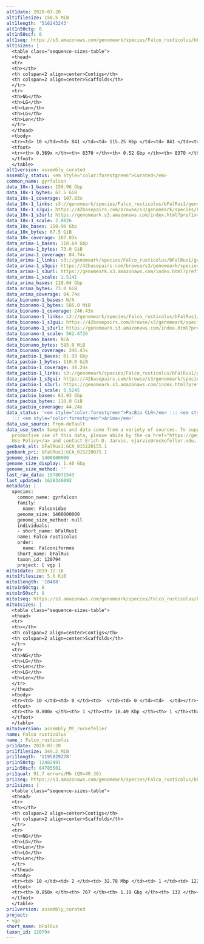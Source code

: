 ```yaml
---
alt1date: 2020-07-20
alt1filesize: 158.5 MiB
alt1length: '516243243'
alt1n50ctg: 0
alt1n50scf: 0
alt1seq: https://s3.amazonaws.com/genomeark/species/Falco_rusticolus/bFalRus1/assembly_curated/bFalRus1.alt.cur.20200720.fasta.gz
alt1sizes: |
  <table class="sequence-sizes-table">
  <thead>
  <tr>
  <th></th>
  <th colspan=2 align=center>Contigs</th>
  <th colspan=2 align=center>Scaffolds</th>
  </tr>
  <tr>
  <th>NG</th>
  <th>LG</th>
  <th>Len</th>
  <th>LG</th>
  <th>Len</th>
  </tr>
  </thead>
  <tbody>
  <tr><td> 10 </td><td> 841 </td><td> 115.25 Kbp </td><td> 841 </td><td> 115.25 Kbp </td></tr><tr><td> 20 </td><td> 2416 </td><td> 70.84 Kbp </td><td> 2416 </td><td> 70.84 Kbp </td></tr><tr><td> 30 </td><td> 4980 </td><td> 42.26 Kbp </td><td> 4980 </td><td> 42.26 Kbp </td></tr><tr><td> 40 </td><td> 0 </td><td>  </td><td> 0 </td><td>  </td></tr><tr style="background-color:#cccccc;"><td> 50 </td><td> 0 </td><td>  </td><td> 0 </td><td>  </td></tr><tr><td> 60 </td><td> 0 </td><td>  </td><td> 0 </td><td>  </td></tr><tr><td> 70 </td><td> 0 </td><td>  </td><td> 0 </td><td>  </td></tr><tr><td> 80 </td><td> 0 </td><td>  </td><td> 0 </td><td>  </td></tr><tr><td> 90 </td><td> 0 </td><td>  </td><td> 0 </td><td>  </td></tr><tr><td> 100 </td><td> 0 </td><td>  </td><td> 0 </td><td>  </td></tr></tbody>
  <tfoot>
  <tr><th> 0.369x </th><th> 8370 </th><th> 0.52 Gbp </th><th> 8370 </th><th> 0.52 Gbp </th></tr>
  </tfoot>
  </table>
alt1version: assembly_curated
assembly_status: <em style="color:forestgreen">Curated</em>
common_name: gyrfalcon
data_10x-1_bases: 150.96 Gbp
data_10x-1_bytes: 67.5 GiB
data_10x-1_coverage: 107.83x
data_10x-1_links: s3://genomeark/species/Falco_rusticolus/bFalRus1/genomic_data/10x/<br>
data_10x-1_s3gui: https://42basepairs.com/browse/s3/genomeark/species/Falco_rusticolus/bFalRus1/genomic_data/10x/
data_10x-1_s3url: https://genomeark.s3.amazonaws.com/index.html?prefix=species/Falco_rusticolus/bFalRus1/genomic_data/10x/
data_10x-1_scale: 2.0826
data_10x_bases: 150.96 Gbp
data_10x_bytes: 67.5 GiB
data_10x_coverage: 107.83x
data_arima-1_bases: 118.64 Gbp
data_arima-1_bytes: 73.0 GiB
data_arima-1_coverage: 84.74x
data_arima-1_links: s3://genomeark/species/Falco_rusticolus/bFalRus1/genomic_data/arima/<br>
data_arima-1_s3gui: https://42basepairs.com/browse/s3/genomeark/species/Falco_rusticolus/bFalRus1/genomic_data/arima/
data_arima-1_s3url: https://genomeark.s3.amazonaws.com/index.html?prefix=species/Falco_rusticolus/bFalRus1/genomic_data/arima/
data_arima-1_scale: 1.5141
data_arima_bases: 118.64 Gbp
data_arima_bytes: 73.0 GiB
data_arima_coverage: 84.74x
data_bionano-1_bases: N/A
data_bionano-1_bytes: 585.0 MiB
data_bionano-1_coverage: 246.43x
data_bionano-1_links: s3://genomeark/species/Falco_rusticolus/bFalRus1/genomic_data/bionano/<br>
data_bionano-1_s3gui: https://42basepairs.com/browse/s3/genomeark/species/Falco_rusticolus/bFalRus1/genomic_data/bionano/
data_bionano-1_s3url: https://genomeark.s3.amazonaws.com/index.html?prefix=species/Falco_rusticolus/bFalRus1/genomic_data/bionano/
data_bionano-1_scale: 562.4726
data_bionano_bases: N/A
data_bionano_bytes: 585.0 MiB
data_bionano_coverage: 246.43x
data_pacbio-1_bases: 61.93 Gbp
data_pacbio-1_bytes: 110.0 GiB
data_pacbio-1_coverage: 44.24x
data_pacbio-1_links: s3://genomeark/species/Falco_rusticolus/bFalRus1/genomic_data/pacbio/<br>
data_pacbio-1_s3gui: https://42basepairs.com/browse/s3/genomeark/species/Falco_rusticolus/bFalRus1/genomic_data/pacbio/
data_pacbio-1_s3url: https://genomeark.s3.amazonaws.com/index.html?prefix=species/Falco_rusticolus/bFalRus1/genomic_data/pacbio/
data_pacbio-1_scale: 0.5245
data_pacbio_bases: 61.93 Gbp
data_pacbio_bytes: 110.0 GiB
data_pacbio_coverage: 44.24x
data_status: '<em style="color:forestgreen">PacBio CLR</em> ::: <em style="color:forestgreen">10x</em>
  ::: <em style="color:forestgreen">Arima</em>'
data_use_source: from-default
data_use_text: Samples and data come from a variety of sources. To support fair and
  productive use of this data, please abide by the <a href="https://genome10k.soe.ucsc.edu/data-use-policies/">Data
  Use Policy</a> and contact Erich D. Jarvis, ejarvis@rockefeller.edu, with any questions.
genbank_alt: bFalRus1:GCA_015220155.1
genbank_pri: bFalRus1:GCA_015220075.1
genome_size: 1400000000
genome_size_display: 1.40 Gbp
genome_size_method: ''
last_raw_data: 1578071543
last_updated: 1629346092
metadata: |
  species:
    common_name: gyrfalcon
    family:
      name: Falconidae
    genome_size: 1400000000
    genome_size_method: null
    individuals:
    - short_name: bFalRus1
    name: Falco rusticolus
    order:
      name: Falconiformes
    short_name: bFalRus
    taxon_id: 120794
    project: [ vgp ]
mito1date: 2019-12-16
mito1filesize: 5.6 KiB
mito1length: '18488'
mito1n50ctg: 0
mito1n50scf: 0
mito1seq: https://s3.amazonaws.com/genomeark/species/Falco_rusticolus/bFalRus1/assembly_MT_rockefeller/bFalRus1.MT.20191216.fasta.gz
mito1sizes: |
  <table class="sequence-sizes-table">
  <thead>
  <tr>
  <th></th>
  <th colspan=2 align=center>Contigs</th>
  <th colspan=2 align=center>Scaffolds</th>
  </tr>
  <tr>
  <th>NG</th>
  <th>LG</th>
  <th>Len</th>
  <th>LG</th>
  <th>Len</th>
  </tr>
  </thead>
  <tbody>
  <tr><td> 10 </td><td> 0 </td><td>  </td><td> 0 </td><td>  </td></tr><tr><td> 20 </td><td> 0 </td><td>  </td><td> 0 </td><td>  </td></tr><tr><td> 30 </td><td> 0 </td><td>  </td><td> 0 </td><td>  </td></tr><tr><td> 40 </td><td> 0 </td><td>  </td><td> 0 </td><td>  </td></tr><tr style="background-color:#cccccc;"><td> 50 </td><td> 0 </td><td style="background-color:#ff8888;">  </td><td> 0 </td><td style="background-color:#ff8888;">  </td></tr><tr><td> 60 </td><td> 0 </td><td>  </td><td> 0 </td><td>  </td></tr><tr><td> 70 </td><td> 0 </td><td>  </td><td> 0 </td><td>  </td></tr><tr><td> 80 </td><td> 0 </td><td>  </td><td> 0 </td><td>  </td></tr><tr><td> 90 </td><td> 0 </td><td>  </td><td> 0 </td><td>  </td></tr><tr><td> 100 </td><td> 0 </td><td>  </td><td> 0 </td><td>  </td></tr></tbody>
  <tfoot>
  <tr><th> 0.000x </th><th> 1 </th><th> 18.49 Kbp </th><th> 1 </th><th> 18.49 Kbp </th></tr>
  </tfoot>
  </table>
mito1version: assembly_MT_rockefeller
name: Falco rusticolus
name_: Falco_rusticolus
pri1date: 2020-07-20
pri1filesize: 349.2 MiB
pri1length: '1195829278'
pri1n50ctg: 12482491
pri1n50scf: 84785561
pri1qual: 91.7 errors/Mb (QV=40.38)
pri1seq: https://s3.amazonaws.com/genomeark/species/Falco_rusticolus/bFalRus1/assembly_curated/bFalRus1.pri.cur.20200720.fasta.gz
pri1sizes: |
  <table class="sequence-sizes-table">
  <thead>
  <tr>
  <th></th>
  <th colspan=2 align=center>Contigs</th>
  <th colspan=2 align=center>Scaffolds</th>
  </tr>
  <tr>
  <th>NG</th>
  <th>LG</th>
  <th>Len</th>
  <th>LG</th>
  <th>Len</th>
  </tr>
  </thead>
  <tbody>
  <tr><td> 10 </td><td> 2 </td><td> 32.78 Mbp </td><td> 1 </td><td> 122.15 Mbp </td></tr><tr><td> 20 </td><td> 7 </td><td> 25.49 Mbp </td><td> 2 </td><td> 121.28 Mbp </td></tr><tr><td> 30 </td><td> 13 </td><td> 22.35 Mbp </td><td> 3 </td><td> 112.44 Mbp </td></tr><tr><td> 40 </td><td> 21 </td><td> 15.69 Mbp </td><td> 4 </td><td> 92.44 Mbp </td></tr><tr style="background-color:#cccccc;"><td> 50 </td><td> 31 </td><td style="background-color:#88ff88;"> 12.48 Mbp </td><td> 6 </td><td style="background-color:#88ff88;"> 84.79 Mbp </td></tr><tr><td> 60 </td><td> 44 </td><td> 8.39 Mbp </td><td> 8 </td><td> 65.42 Mbp </td></tr><tr><td> 70 </td><td> 66 </td><td> 3.76 Mbp </td><td> 10 </td><td> 38.16 Mbp </td></tr><tr><td> 80 </td><td> 193 </td><td> 435.48 Kbp </td><td> 15 </td><td> 24.10 Mbp </td></tr><tr><td> 90 </td><td> 0 </td><td>  </td><td> 0 </td><td>  </td></tr><tr><td> 100 </td><td> 0 </td><td>  </td><td> 0 </td><td>  </td></tr></tbody>
  <tfoot>
  <tr><th> 0.850x </th><th> 767 </th><th> 1.19 Gbp </th><th> 132 </th><th> 1.20 Gbp </th></tr>
  </tfoot>
  </table>
pri1version: assembly_curated
project:
- vgp
short_name: bFalRus
taxon_id: 120794
---
```

